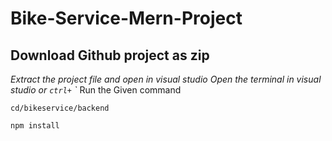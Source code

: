 # Bike-Service-Mern-Project
## Download Github project as zip
*Extract the project file and open in visual studio*
*Open the terminal in visual studio or `ctrl+` `*
Run the Given command
```cd
cd/bikeservice/backend
```

```install
npm install
```
